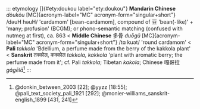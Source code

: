 ::: etymology
[]{#ety:doukou label="ety:doukou"} **Mandarin Chinese** *dòukòu*
[MC]{acronym-label="MC" acronym-form="singular+short"} /dəuH həuH/
'cardamom' \[bean-cardamom\], compound of 豆 'bean(-like)' + 'many;
profusion' (BCGM); or phono-semantic matching (confused with nutmeg at
first), ca. 863 \< **Middle Chinese** 多骨 *duōgǔ*
[MC]{acronym-label="MC" acronym-form="singular+short"} /tɑ kuət/ 'round
cardamom' \< **Pali** *takkola* 'Bdellium, a perfume made from the berry
of the kakkola plant' \< **Sanskrit** तक्कोल, कक्कोल *takkola, kakkola*
'plant with aromatic berry; the perfume made from it'; cf. Pali
*takkola*; Tibetan *kakola*; Chinese 嘎哥拉 *gágēlā*[^1]
:::

[^1]: @donkin_between_2003 [22]; @yyzz [18:55];
    @pali_text_society_pali_1921 [292];
    @monier-williams_sanskrit-english_1899 [431, 241]
